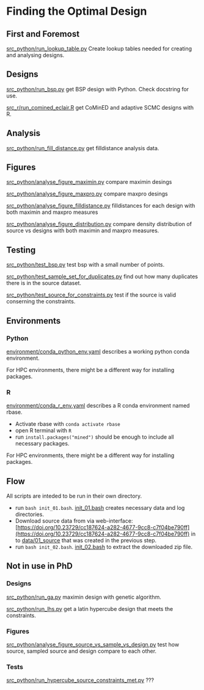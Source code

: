 # Finding the Optimal Design

## First and Foremost
[src_python/run_lookup_table.py](src_python/run_lookup_table.py)
Create lookup tables needed for creating and analysing designs.

## Designs

[src_python/run_bsp.py](src_python/run_bsp.py)
get BSP design with Python.
Check docstring for use.

[src_r/run_comined_eclair.R](src_r/run_comined_eclair.R)
get CoMinED and adaptive SCMC designs with R.

## Analysis

[src_python/run_fill_distance.py](src_python/run_fill_distance.py)
get filldistance analysis data.

## Figures

[src_python/analyse_figure_maximin.py](src_python/analyse_figure_maximin.py)
compare maximin desings

[src_python/analyse_figure_maxpro.py](src_python/analyse_figure_maxpro.py)
compare maxpro desings

[src_python/analyse_figure_filldistance.py](src_python/analyse_figure_filldistance.py)
filldistances for each design with both maximin and maxpro measures

[src_python/analyse_figure_distribution.py](src_python/analyse_figure_distribution.py)
compare density distribution of source vs designs with both maximin and maxpro measures.

## Testing

[src_python/test_bsp.py](src_python/test_bsp.py)
test bsp with a small number of points.

[src_python/test_sample_set_for_duplicates.py](src_python/test_sample_set_for_duplicates.py)
find out how many duplicates there is in the source dataset.

[src_python/test_source_for_constraints.py](src_python/test_source_for_constraints.py)
test if the source is valid conserning the constraints.

## Environments

### Python

[environment/conda_python_env.yaml](environment/conda_python_env.yaml)
describes a working python conda environment.

For HPC environments, there might be a different way for installing packages.

### R

[environment/conda_r_env.yaml](environment/conda_r_env.yaml)
describes a R conda environment named rbase.

- Activate rbase with `conda activate rbase`
- open R terminal with `R`
- run `install.packages("mined")` should be enough to include all necessary packages.

For HPC environments, there might be a different way for installing packages.

## Flow

All scripts are inteded to be run in their own directory.

- run `bash init_01.bash`. [init_01.bash](init_01.bash) creates necessary data and log directories.
- Download source data from via web-interface:
  [https://doi.org/10.23729/cc187624-a282-4677-9cc8-c7f04be790ff](https://doi.org/10.23729/cc187624-a282-4677-9cc8-c7f04be790ff)
  in to [data/01_source](data/01_source) that was created in the previous step.
- run `bash init_02.bash`. [init_02.bash](init_02.bash) to extract the downloaded zip file.






## Not in use in PhD

### Designs

[src_python/run_ga.py](src_python/run_ga.py)
maximin design with genetic algorithm.

[src_python/run_lhs.py](src_python/run_lhs.py)
get a latin hypercube design that meets the constraints.

### Figures

[src_python/analyse_figure_source_vs_sample_vs_design.py](src_python/analyse_figure_source_vs_sample_vs_design.py)
test how source, sampled source and design compare to each other.

### Tests

[src_python/run_hypercube_source_constraints_met.py](src_python/run_hypercube_source_constraints_met.py)
???

